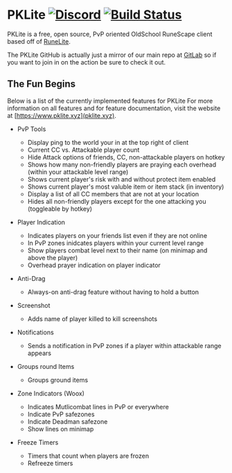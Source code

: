 # PKLite  [![Discord](https://img.shields.io/discord/510866403545317376.svg?logo=discord&logoColor=white)](https://discord.gg/Dp3HuFM) [![Build Status](https://img.shields.io/gitlab/pipeline/pklitedev/pklite.svg?logo=gitlab)](https://gitlab.com/pklitedev/pklite/commits/master)


PKLite is a free, open source, PvP oriented OldSchool RuneScape client based off of [RuneLite](https://github.com/runelite/runelite).

The PKLite GitHub is actually just a mirror of our main repo at [GitLab](https://gitlab.com/pklitedev/pklite) so if you want to join in on the action be sure to check it out.

## The Fun Begins

Below is a list of the currently implemented features for PKLite
For more information on all features and for feature documentation, visit the website at [https://www.pklite.xyz](pklite.xyz).

- PvP Tools

    - Display ping to the world your in at the top right of client
    - Current CC vs. Attackable player count
    - Hide Attack options of friends, CC, non-attackable players on hotkey
    - Shows how many non-friendly players are praying each overhead (within your attackable level range)
    - Shows current player's risk with and without protect item enabled
    - Shows current player's most valuble item or item stack (in inventory)
    - Display a list of all CC members that are not at your location
    - Hides all non-friendly players except for the one attacking you (toggleable by hotkey)
    
- Player Indication
    
    - Indicates players on your friends list even if they are not online
    - In PvP zones inidcates players within your current level range
    - Show players combat level next to their name (on minimap and above the player)
    - Overhead prayer indication on player indicator

- Anti-Drag

    - Always-on anti-drag feature without having to hold a button
    
- Screenshot
    
    - Adds name of player killed to kill screenshots
    
- Notifications
    
    - Sends a notification in PvP zones if a player within attackable range appears
    
- Groups round Items

    - Groups ground items 
    
- Zone Indicators (Woox)
    
    - Indicates Mutlicombat lines in PvP or everywhere
    - Indicate PvP safezones
    - Indicate Deadman safezone
    - Show lines on minimap
 
- Freeze Timers
    
    - Timers that count when players are frozen
    - Refreeze timers   
